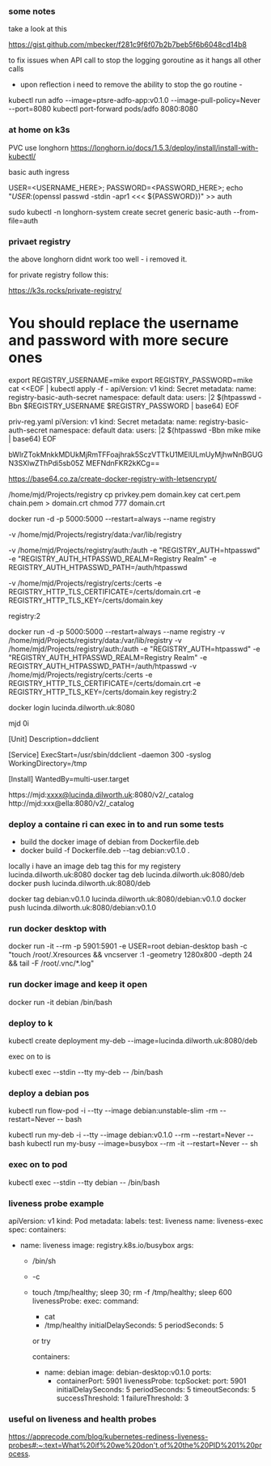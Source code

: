 ### some notes ###

take a look at this

https://gist.github.com/mbecker/f281c9f6f07b2b7beb5f6b6048cd14b8

to fix issues when API call to stop the logging goroutine as it hangs all other calls

- upon reflection i need to remove the ability to stop the go routine - 

kubectl run adfo --image=ptsre-adfo-app:v0.1.0 --image-pull-policy=Never --port=8080
kubectl port-forward pods/adfo 8080:8080


### at home on k3s

PVC use longhorn
https://longhorn.io/docs/1.5.3/deploy/install/install-with-kubectl/

basic auth ingress

USER=<USERNAME_HERE>; PASSWORD=<PASSWORD_HERE>; echo "${USER}:$(openssl passwd -stdin -apr1 <<< ${PASSWORD})" >> auth

sudo kubectl -n longhorn-system create secret generic basic-auth --from-file=auth


### privaet registry

the above longhorn didnt work too well - i removed it.

for private registry follow this:

https://k3s.rocks/private-registry/

# You should replace the username and password with more secure ones
export REGISTRY_USERNAME=mike
export REGISTRY_PASSWORD=mike
cat <<EOF | kubectl apply -f -
apiVersion: v1
kind: Secret
metadata:
  name: registry-basic-auth-secret
  namespace: default
data:
  users: |2
    $(htpasswd -Bbn $REGISTRY_USERNAME $REGISTRY_PASSWORD | base64)
EOF


priv-reg.yaml
piVersion: v1
kind: Secret
metadata:
  name: registry-basic-auth-secret
  namespace: default
data:
  users: |2
    $(htpasswd -Bbn mike mike | base64)
EOF

bWlrZTokMnkkMDUkMjRmTFFoajhrak5SczVTTkU1MElULmUyMjhwNnBGUGN3SXlwZThPdi5sb05Z
MEFNdnFKR2kKCg==

https://base64.co.za/create-docker-registry-with-letsencrypt/

/home/mjd/Projects/registry
cp privkey.pem domain.key
cat cert.pem chain.pem > domain.crt
chmod 777 domain.crt



docker run -d -p 5000:5000 --restart=always --name registry 

-v /home/mjd/Projects/registry/data:/var/lib/registry 


-v /home/mjd/Projects/registry/auth:/auth 
-e "REGISTRY_AUTH=htpasswd" 
-e "REGISTRY_AUTH_HTPASSWD_REALM=Registry Realm" 
-e REGISTRY_AUTH_HTPASSWD_PATH=/auth/htpasswd 


-v /home/mjd/Projects/registry/certs:/certs 
-e REGISTRY_HTTP_TLS_CERTIFICATE=/certs/domain.crt 
-e REGISTRY_HTTP_TLS_KEY=/certs/domain.key 

registry:2

docker run -d -p 5000:5000 --restart=always --name registry -v /home/mjd/Projects/registry/data:/var/lib/registry -v /home/mjd/Projects/registry/auth:/auth -e "REGISTRY_AUTH=htpasswd" -e "REGISTRY_AUTH_HTPASSWD_REALM=Registry Realm" -e REGISTRY_AUTH_HTPASSWD_PATH=/auth/htpasswd -v /home/mjd/Projects/registry/certs:/certs -e REGISTRY_HTTP_TLS_CERTIFICATE=/certs/domain.crt -e REGISTRY_HTTP_TLS_KEY=/certs/domain.key registry:2


docker login lucinda.dilworth.uk:8080

mjd
0i

[Unit]
Description=ddclient

[Service]
ExecStart=/usr/sbin/ddclient -daemon 300 -syslog
WorkingDirectory=/tmp

[Install]
WantedBy=multi-user.target


https://mjd:xxxx@lucinda.dilworth.uk:8080/v2/_catalog
http://mjd:xxx@ella:8080/v2/_catalog


### deploy a containe ri can exec in to and run some tests

- build the docker image of debian from Dockerfile.deb
- docker build -f Dockerfile.deb --tag debian:v0.1.0 .

locally i have an image deb 
tag this for my registery lucinda.dilworth.uk:8080
docker tag deb lucinda.dilworth.uk:8080/deb
docker push lucinda.dilworth.uk:8080/deb

docker tag debian:v0.1.0 lucinda.dilworth.uk:8080/debian:v0.1.0
docker push lucinda.dilworth.uk:8080/debian:v0.1.0


### run docker desktop with
docker run -it --rm -p 5901:5901 -e USER=root debian-desktop     bash -c "touch /root/.Xresources && vncserver :1 -geometry 1280x800 -depth 24 && tail -F /root/.vnc/*.log"

### run docker image and keep it open
docker run -it debian /bin/bash

### deploy to k
kubectl create deployment my-deb --image=lucinda.dilworth.uk:8080/deb

exec on to is

kubectl exec --stdin --tty my-deb -- /bin/bash

### deploy a debian pos
kubectl run flow-pod -i --tty --image debian:unstable-slim -rm --restart=Never -- bash

kubectl run my-deb -i --tty --image debian:v0.1.0 --rm --restart=Never -- bash
kubectl run my-busy --image=busybox --rm -it --restart=Never -- sh

### exec on to pod

kubectl exec --stdin --tty debian -- /bin/bash

### liveness probe example
apiVersion: v1
kind: Pod
metadata:
  labels:
    test: liveness
  name: liveness-exec
spec:
  containers:
  - name: liveness
    image: registry.k8s.io/busybox
    args:
    - /bin/sh
    - -c
    - touch /tmp/healthy; sleep 30; rm -f /tmp/healthy; sleep 600
    livenessProbe:
      exec:
        command:
        - cat
        - /tmp/healthy
      initialDelaySeconds: 5
      periodSeconds: 5



      or try

      containers:
      - name: debian
        image: debian-desktop:v0.1.0
        ports:
        - containerPort: 5901
        livenessProbe:
          tcpSocket:
            port: 5901
          initialDelaySeconds: 5
          periodSeconds: 5
          timeoutSeconds: 5
          successThreshold: 1
          failureThreshold: 3

### useful on liveness and health probes
  https://apprecode.com/blog/kubernetes-rediness-liveness-probes#:~:text=What%20if%20we%20don't,of%20the%20PID%201%20process. 

